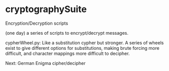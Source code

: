 # cryptographySuite
Encryption/Decryption scripts

(one day) a series of scripts to encrypt/decrypt messages.

cypherWheel.py: Like a substitution cypher but stronger.  A series of wheels exist to give different options for substitutions, making brute forcing more difficult, and character mappings more difficult to decipher.
  
  Next: German Enigma cipher/decipher
